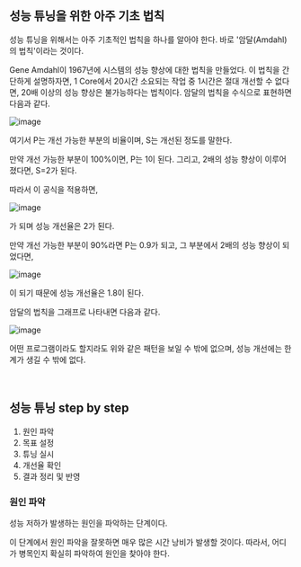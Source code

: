 ## 성능 튜닝을 위한 아주 기초 법칙

성능 튜닝을 위해서는 아주 기초적인 법칙을 하나를 알아야 한다. 바로 '암달(Amdahl)의 법칙'이라는 것이다.

Gene Amdahl이 1967년에 시스템의 성능 향상에 대한 법칙을 만들었다. 이 법칙을 간단하게 설명하자면, 1 Core에서 20시간 소요되는 작업 중 1시간은 절대 개선할 수 없다면, 20배 이상의 성능 향상은 불가능하다는 법칙이다. 암달의 법칙을 수식으로 표현하면 다음과 같다.

![image](https://github.com/rlatmd0829/java-performance-tuning/assets/70622731/75ab7b8a-9603-4bc6-83cc-00d7fa1059a7)

여기서 P는 개선 가능한 부분의 비율이며, S는 개선된 정도를 말한다.

만약 개선 가능한 부분이 100%이면, P는 1이 된다. 그리고, 2배의 성능 향상이 이루어졌다면, S=2가 된다.

따라서 이 공식을 적용하면,

![image](https://github.com/rlatmd0829/java-performance-tuning/assets/70622731/311b9f1d-38e1-471a-b5cb-7a29c09847df)

가 되며 성능 개선율은 2가 된다.

만약 개선 가능한 부분이 90%라면 P는 0.9가 되고, 그 부분에서 2배의 성능 향상이 되었다면,

![image](https://github.com/rlatmd0829/java-performance-tuning/assets/70622731/9b4d0997-e2d3-486d-83ab-6fb09291f3fa)

이 되기 때문에 성능 개선율은 1.8이 된다.

암달의 법칙을 그래프로 나타내면 다음과 같다.

![image](https://github.com/rlatmd0829/java-performance-tuning/assets/70622731/d346daf2-da5e-4455-bc45-ed2acd145560)

어떤 프로그램이라도 할지라도 위와 같은 패턴을 보일 수 밖에 없으며, 성능 개선에는 한계가 생길 수 밖에 없다.

<br>

## 성능 튜닝 step by step

1. 원인 파악
2. 목표 설정
3. 튜닝 실시
4. 개선율 확인
5. 결과 정리 및 반영

### 원인 파악
성능 저하가 발생하는 원인을 파악하는 단계이다.

이 단계에서 원인 파악을 잘못하면 매우 많은 시간 낭비가 발생할 것이다. 따라서, 어디가 병목인지 확실히 파악하여 원인을 찾아야 한다.

### 




